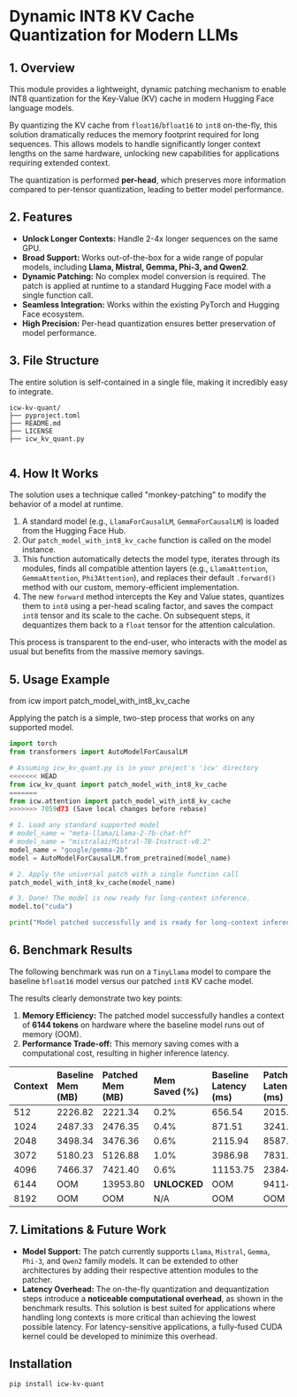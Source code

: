 # Dynamic INT8 KV Cache Quantization for Modern LLMs

## 1. Overview

This module provides a lightweight, dynamic patching mechanism to enable INT8 quantization for the Key-Value (KV) cache in modern Hugging Face language models.

By quantizing the KV cache from `float16`/`bfloat16` to `int8` on-the-fly, this solution dramatically reduces the memory footprint required for long sequences. This allows models to handle significantly longer context lengths on the same hardware, unlocking new capabilities for applications requiring extended context.

The quantization is performed **per-head**, which preserves more information compared to per-tensor quantization, leading to better model performance.

## 2. Features

- **Unlock Longer Contexts:** Handle 2-4x longer sequences on the same GPU.
- **Broad Support:** Works out-of-the-box for a wide range of popular models, including **Llama, Mistral, Gemma, Phi-3, and Qwen2**.
- **Dynamic Patching:** No complex model conversion is required. The patch is applied at runtime to a standard Hugging Face model with a single function call.
- **Seamless Integration:** Works within the existing PyTorch and Hugging Face ecosystem.
- **High Precision:** Per-head quantization ensures better preservation of model performance.

## 3. File Structure

The entire solution is self-contained in a single file, making it incredibly easy to integrate.


```
icw-kv-quant/
├── pyproject.toml
├── README.md
├── LICENSE
├── icw_kv_quant.py


```

## 4. How It Works

The solution uses a technique called "monkey-patching" to modify the behavior of a model at runtime.

1.  A standard model (e.g., `LlamaForCausalLM`, `GemmaForCausalLM`) is loaded from the Hugging Face Hub.
2.  Our `patch_model_with_int8_kv_cache` function is called on the model instance.
3.  This function automatically detects the model type, iterates through its modules, finds all compatible attention layers (e.g., `LlamaAttention`, `GemmaAttention`, `Phi3Attention`), and replaces their default `.forward()` method with our custom, memory-efficient implementation.
4.  The new `forward` method intercepts the Key and Value states, quantizes them to `int8` using a per-head scaling factor, and saves the compact `int8` tensor and its scale to the cache. On subsequent steps, it dequantizes them back to a `float` tensor for the attention calculation.

This process is transparent to the end-user, who interacts with the model as usual but benefits from the massive memory savings.

## 5. Usage Example

from icw import patch_model_with_int8_kv_cache

Applying the patch is a simple, two-step process that works on any supported model.

```python
import torch
from transformers import AutoModelForCausalLM

# Assuming icw_kv_quant.py is in your project's 'icw' directory
<<<<<<< HEAD
from icw_kv_quant import patch_model_with_int8_kv_cache
=======
from icw.attention import patch_model_with_int8_kv_cache
>>>>>>> 7059d73 (Save local changes before rebase)

# 1. Load any standard supported model
# model_name = "meta-llama/Llama-2-7b-chat-hf"
# model_name = "mistralai/Mistral-7B-Instruct-v0.2"
model_name = "google/gemma-2b"
model = AutoModelForCausalLM.from_pretrained(model_name)

# 2. Apply the universal patch with a single function call
patch_model_with_int8_kv_cache(model_name)

# 3. Done! The model is now ready for long-context inference.
model.to("cuda")

print("Model patched successfully and is ready for long-context inference!")
```

## 6. Benchmark Results

The following benchmark was run on a `TinyLlama` model to compare the baseline `bfloat16` model versus our patched `int8` KV cache model.

The results clearly demonstrate two key points:
1.  **Memory Efficiency:** The patched model successfully handles a context of **6144 tokens** on hardware where the baseline model runs out of memory (OOM).
2.  **Performance Trade-off:** This memory saving comes with a computational cost, resulting in higher inference latency.

| Context | Baseline Mem (MB) | Patched Mem (MB) | Mem Saved (%) | Baseline Latency (ms) | Patched Latency (ms) | Latency Overhead (%) |
|:---|:---|:---|:---|:---|:---|:---|
| 512 | 2226.82 | 2221.34 | 0.2% | 656.54 | 2015.78 | 207.0% |
| 1024 | 2487.33 | 2476.35 | 0.4% | 871.51 | 3241.65 | 272.0% |
| 2048 | 3498.34 | 3476.36 | 0.6% | 2115.94 | 8587.53 | 305.8% |
| 3072 | 5180.23 | 5126.88 | 1.0% | 3986.98 | 7831.22 | 96.4% |
| 4096 | 7466.37 | 7421.40 | 0.6% | 11153.75 | 23844.05 | 113.8% |
| 6144 | OOM | 13953.80 | **UNLOCKED** | OOM | 94114.13 | N/A |
| 8192 | OOM | OOM | N/A | OOM | OOM | N/A |

## 7. Limitations & Future Work

- **Model Support:** The patch currently supports `Llama`, `Mistral`, `Gemma`, `Phi-3`, and `Qwen2` family models. It can be extended to other architectures by adding their respective attention modules to the patcher.
- **Latency Overhead:** The on-the-fly quantization and dequantization steps introduce a **noticeable computational overhead**, as shown in the benchmark results. This solution is best suited for applications where handling long contexts is more critical than achieving the lowest possible latency. For latency-sensitive applications, a fully-fused CUDA kernel could be developed to minimize this overhead.

## Installation
```bash
pip install icw-kv-quant
